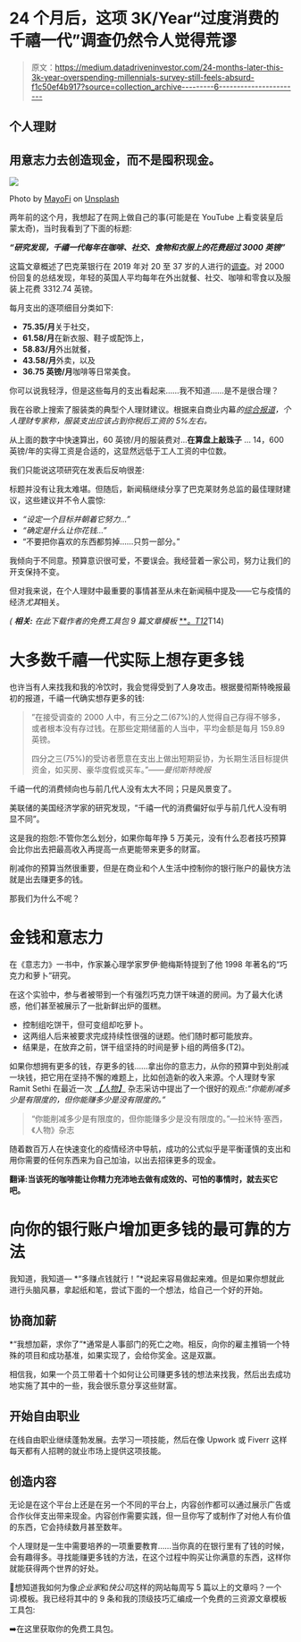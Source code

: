 # 24 个月后，这项 3K/Year“过度消费的千禧一代”调查仍然令人觉得荒谬

> 原文：<https://medium.datadriveninvestor.com/24-months-later-this-3k-year-overspending-millennials-survey-still-feels-absurd-f1c50ef4b917?source=collection_archive---------6----------------------->

## 个人理财

## 用意志力去创造现金，而不是囤积现金。

![](img/d946443fac2df68bde5942bb0abcd4fe.png)

Photo by [MayoFi](https://unsplash.com/@mayofi?utm_source=medium&utm_medium=referral) on [Unsplash](https://unsplash.com?utm_source=medium&utm_medium=referral)

两年前的这个月，我想起了在网上做自己的事(可能是在 YouTube 上看变装皇后蒙太奇)，当时我看到了下面的标题:

***“研究发现，千禧一代每年在咖啡、社交、食物和衣服上的花费超过 3000 英镑”***

这篇文章概述了巴克莱银行在 2019 年对 20 至 37 岁的人进行的[调查](https://mashable.com/article/millennial-coffee-spending-reaction/)。对 2000 份回复的总结发现，年轻的英国人平均每年在外出就餐、社交、咖啡和零食以及服装上花费 3312.74 英镑。

每月支出的逐项细目分类如下:

*   **75.35/月**关于社交，
*   **61.58/月**在新衣服、鞋子或配饰上，
*   **58.83/月**外出就餐，
*   **43.58/月**外卖，以及
*   **36.75 英镑/月**咖啡等日常美食。

你可以说我轻浮，但是这些每月的支出看起来……我不知道……是不是很合理？

我在谷歌上搜索了服装类的典型个人理财建议。根据来自商业内幕*的[综合报道](https://www.businessinsider.com/how-much-do-i-spend-on-clothes-how-to-clothes-budget-2018-7)，个人理财专家称，服装支出应该占到你税后工资的 5%左右。*

从上面的数字中快速算出，60 英镑/月的服装费对…**在算盘上敲珠子** … 14，600 英镑/年的实得工资是合适的，这显然远低于工人工资的中位数。

我们只能说这项研究在发表后反响很差:

标题并没有让我太难堪。但随后，新闻稿继续分享了巴克莱财务总监的最佳理财建议，这些建议并不令人震惊:

*   *“设定一个目标并朝着它努力…”*
*   *“确定是什么让你花钱…”*
*   “不要把你喜欢的东西都剪掉……只剪一部分。”

我倾向于不同意。预算意识很可爱，不要误会。我经营着一家公司，努力让我们的开支保持不变。

但对我来说，在个人理财中最重要的事情甚至从未在新闻稿中提及——它与疫情的经济*尤其*相关。

*(* ***相关:*** *在此下载作者的免费工具包 9 篇文章模板* [***。*T12**](https://www.nickwolny.com/free-toolkit-mp)T14)

# 大多数千禧一代实际上想存更多钱

也许当有人来找我和我的冷饮时，我会觉得受到了人身攻击。根据曼彻斯特晚报最初的报道，千禧一代确实想存更多的钱:

> ”在接受调查的 2000 人中，有三分之二(67%)的人觉得自己存得不够多，或者根本没有存过钱。在那些定期储蓄的人当中，平均金额是每月 159.89 英镑。
> 
> 四分之三(75%)的受访者愿意在支出上做出短期妥协，为长期生活目标提供资金，如买房、豪华度假或买车。”——*曼彻斯特晚报*

千禧一代的消费倾向也与前几代人没有太大不同；只是风景变了。

美联储的美国经济学家的研究发现，“千禧一代的消费偏好似乎与前几代人没有明显不同”。

这是我的抱怨:不管你怎么划分，如果你每年挣 5 万美元，没有什么忍者技巧预算会比你出去把最高收入再提高一点更能带来更多的财富。

削减你的预算当然很重要，但是在商业和个人生活中控制你的银行账户的最快方法就是出去赚更多的钱。

那我们为什么不呢？

# 金钱和意志力

在《意志力》一书中，作家兼心理学家罗伊·鲍梅斯特提到了他 1998 年著名的“巧克力和萝卜”研究。

在这个实验中，参与者被带到一个有强烈巧克力饼干味道的房间。为了最大化诱惑，他们甚至被展示了一批新鲜出炉的蛋糕。

*   控制组吃饼干，但可变组却吃萝卜。
*   这两组人后来被要求完成持续性很强的谜题。他们随时都可能放弃。
*   结果是，在放弃之前，饼干组坚持的时间是萝卜组的两倍多(T2)。

如果你想拥有更多的钱，存更多的钱……拿出你的意志力，从你的预算中到处削减一块钱，把它用在坚持不懈的难题上，比如创造新的收入来源。个人理财专家 Ramit Sethi 在最近一次 [*【人物】*](https://people.com/human-interest/gain-financial-independence-and-retire-early/) 杂志采访中提出了一个很好的观点:*“你能削减多少是有限度的，但你能赚多少是没有限度的。”*

> “你能削减多少是有限度的，但你能赚多少是没有限度的。”—拉米特·塞西，《人物》杂志

随着数百万人在快速变化的疫情经济中导航，成功的公式似乎是平衡谨慎的支出和用你需要的任何东西来为自己加油，以出去招徕更多的现金。

**翻译:当该死的咖啡能让你精力充沛地去做有成效的、可怕的事情时，就去买它吧。**

# 向你的银行账户增加更多钱的最可靠的方法

我知道，我知道— *“多赚点钱就行！”*说起来容易做起来难。但是如果你想就此进行头脑风暴，拿起纸和笔，尝试下面的一个想法，给自己一个好的开始。

## **协商加薪**

*“我想加薪，求你了”*通常是人事部门的死亡之吻。相反，向你的雇主推销一个特殊的项目和成功基准，如果实现了，会给你奖金。这是双赢。

相信我，如果一个员工带着十个如何让公司赚更多钱的想法来找我，然后出去成功地实施了其中的一些，我会很乐意分享这些财富。

## 开始自由职业

在线自由职业继续蓬勃发展。去学习一项技能，然后在像 Upwork 或 Fiverr 这样每天都有人招聘的就业市场上提供这项技能。

## **创造内容**

无论是在这个平台上还是在另一个不同的平台上，内容创作都可以通过展示广告或合作伙伴支出带来现金。内容创作需要实践，但一旦你写了或制作了对他人有价值的东西，它会持续数月甚至数年。

个人理财是一生中需要培养的一项重要教育……当你真的在银行里有了钱的时候，会有趣得多。寻找能赚更多钱的方法，在这个过程中购买让你满意的东西，这样你就能获得两个世界的好处。

🎉想知道我如何为像*企业家*和*快公司*这样的网站每周写 5 篇以上的文章吗？一个词:模板。我已经将其中的 9 条和我的顶级技巧汇编成一个免费的三资源文章模板工具包:

➡️在这里获取你的免费工具包。